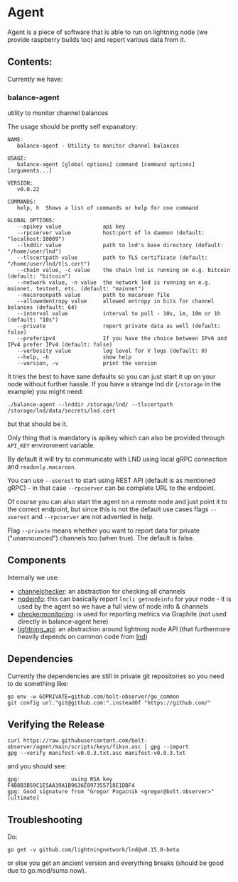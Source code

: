 # Agent

Agent is a piece of software that is able to run on lightning node (we provide raspberry builds too) and report various data from it.

## Contents:

Currently we have:

### balance-agent

utility to monitor channel balances

The usage should be pretty self expanatory:

```
NAME:
   balance-agent - Utility to monitor channel balances

USAGE:
   balance-agent [global options] command [command options] [arguments...]

VERSION:
   v0.0.22

COMMANDS:
   help, h  Shows a list of commands or help for one command

GLOBAL OPTIONS:
   --apikey value             api key
   --rpcserver value          host:port of ln daemon (default: "localhost:10009")
   --lnddir value             path to lnd's base directory (default: "/home/user/lnd")
   --tlscertpath value        path to TLS certificate (default: "/home/user/lnd/tls.cert")
   --chain value, -c value    the chain lnd is running on e.g. bitcoin (default: "bitcoin")
   --network value, -n value  the network lnd is running on e.g. mainnet, testnet, etc. (default: "mainnet")
   --macaroonpath value       path to macaroon file
   --allowedentropy value     allowed entropy in bits for channel balances (default: 64)
   --interval value           interval to poll - 10s, 1m, 10m or 1h (default: "10s")
   --private                  report private data as well (default: false)
   --preferipv4               If you have the choice between IPv6 and IPv4 prefer IPv4 (default: false)
   --verbosity value          log level for V logs (default: 0)
   --help, -h                 show help
   --version, -v              print the version
```

It tries the best to have sane defaults so you can just start it up on your node without further hassle.
If you have a strange lnd dir (`/storage` in the example) you might need:
```
./balance-agent --lnddir /storage/lnd/ --tlscertpath /storage/lnd/data/secrets/lnd.cert
```
but that should be it.

Only thing that is mandatory is apikey which can also be provided through `API_KEY` environment variable.

By default it will try to communicate with LND using local gRPC connection and `readonly.macaroon`.

You can use `--userest` to start using REST API (default is as mentioned gRPC) - in that case `--rpcserver` can be complete URL to the endpoint.

Of course you can also start the agent on a remote node and just point it to the correct endpoint, but since this is not the default
use cases flags `--userest` and `--rpcserver` are not advertied in help.

Flag `--private` means whether you want to report data for private ("unannounced") channels too (when true). The default is false.

## Components

Internally we use:
* [channelchecker](./channelchecker): an abstraction for checking all channels
* [nodeinfo](./nodeinfo): this can basically report `lncli getnodeinfo` for your node  - it is used by the agent so we have a full view of node info & channels
* [checkermonitoring](./checkermonitoring): is used for reporting metrics via Graphite (not used directly in balance-agent here)
* [lightning_api](./lightning_api): an abstraction around lightning node API (that furthermore heavily depends on common code from [lnd](https://github.com/lightningnetwork/lnd))

## Dependencies

Currently the dependencies are still in private git repositories so you need to do something like:

```
go env -w GOPRIVATE=github.com/bolt-observer/go_common
git config url."git@github.com:".insteadOf "https://github.com/"
```

## Verifying the Release

```
curl https://raw.githubusercontent.com/bolt-observer/agent/main/scripts/keys/fiksn.asc | gpg --import
gpg --verify manifest-v0.0.3.txt.asc manifest-v0.0.3.txt
```

and you should see:
```
gpg:                using RSA key F4B8B3B59C1E5AA39A1B9636E897355718E1DBF4
gpg: Good signature from "Gregor Pogacnik <gregor@bolt.observer>" [ultimate]
```

## Troubleshooting

Do:
```
go get -v github.com/lightningnetwork/lnd@v0.15.0-beta
```
or else you get an ancient version and everything breaks (should be good due to go.mod/sums now).
